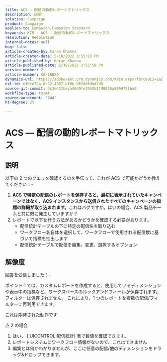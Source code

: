 ```yaml
---
title: ACS — 配信の動的レポートマトリックス
description: 説明
solution: Campaign
product: Campaign
applies-to: Campaign,Campaign Standard
keywords: KCS - ACS — 配信の動的レポートマトリックス
resolution: Resolution
internal-notes: null
bug: false
article-created-by: Karan Khanna
article-created-date: 5/10/2022 3:55:03 PM
article-published-by: Karan Khanna
article-published-date: 5/10/2022 3:55:50 PM
version-number: 2
article-number: KA-16020
dynamics-url: https://adobe-ent.crm.dynamics.com/main.aspx?forceUCI=1&pagetype=entityrecord&etn=knowledgearticle&id=52e03e8d-79d0-ec11-a7b5-00224809c556
exl-id: e10ee78a-dc82-4987-bf0b-96fdd6dbd2d0
source-git-commit: 0c3e421beca46d9fe1952b1f98538a50697216a0
workflow-type: tm+mt
source-wordcount: '244'
ht-degree: 2%

---
```


# ACS — 配信の動的レポートマトリックス

## 説明


以下の 2 つのクエリを確認するのを手伝って、これが ACS で可能かどうか教えてください：-
 
1. <b>ACS で特定の配信のレポートを保存すると、最初に表示されていたキャンペーンではなく、ACS インスタンスから送信されたすべてのキャンペーンの指標の詳細が取り込まれます。</b>これはバグですか。はいの場合、ACS 製品チームと共に既に発生していますか？
 
2. レポートで以下を行う方法があるかどうかを確認する必要があります。
    
   - 配信統計テーブルの下に特定の配信名を取り込む
     
   - ワークフロー名自体を選択して、ワークフローで使用される配信数に基づいて指標を抽出します
    
   - 配信統計テーブルで配信を編集、変更、選択するオプション


## 解像度


回答を受信しました：-



ポイント 1 では、カスタムレポートを作成すると、使用しているディメンションや表示中の指標など、ワークスペースのルックアンドフィールが保存されます。 フィルターは保存されません。 これにより、1 つのレポートを複数の配信/フィルターに再利用できます。

これは期待された動作です



点 2 の場合

1. はい、 [!UICONTROL 配信統計] 表で数値を確認できます。
2. レポートシステムにワークフロー情報がないので、これはできません
3. 編集とは何かわかりませんが、ここに任意の配信/他のディメンションをドラッグ&amp;ドロップできます。
